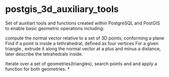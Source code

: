 # postgis_3d_auxiliary_tools
Set of auxiliart tools and functions created within PostgreSQL and PostGIS to enable basic geometric operations including: 

compute the normal vector relative to a set of 3D points, conforming a plane
Find if a point is inside a tethrahedral, defined as four vertices
For a given triangle , extrude it along the normal vector at a plus  and minus a distance, later describe the tetrahedrals inside.

Iterate over a set of geometries(triangles), search points and and apply a function  for both geometries.
*






